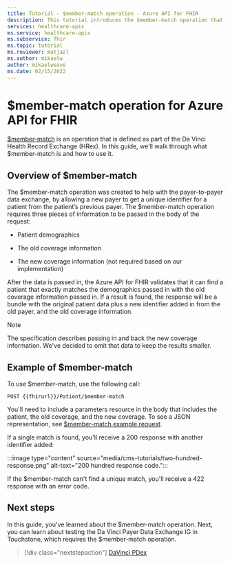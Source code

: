```yaml
---
title: Tutorial - $member-match operation - Azure API for FHIR
description: This tutorial introduces the $member-match operation that's defined as part of the Da Vinci Health Record Exchange (HRex).
services: healthcare-apis
ms.service: healthcare-apis
ms.subservice: fhir
ms.topic: tutorial
ms.reviewer: matjazl
ms.author: mikaelw
author: mikaelweave
ms.date: 02/15/2022
---
```


# $member-match operation for Azure API for FHIR

[$member-match](http://hl7.org/fhir/us/davinci-hrex/2020Sep/OperationDefinition-member-match.html) is an operation that is defined as part of the Da Vinci Health Record Exchange (HRex). In this guide, we'll walk through what $member-match is and how to use it.

## Overview of $member-match

The $member-match operation was created to help with the payer-to-payer data exchange, by allowing a new payer to get a unique identifier for a patient from the patient’s previous payer. The $member-match operation
requires three pieces of information to be passed in the body of the request:

* Patient demographics

* The old coverage information

* The new coverage information (not required based on our implementation)

After the data is passed in, the Azure API for FHIR validates that it can find a patient that exactly matches the demographics passed in with the old coverage information passed in. If a result is found, the response will be a bundle with the original patient data plus a new identifier added in from the old payer, and the old coverage information.

> [!NOTE]
> The specification describes passing in and back the new
coverage information. We've decided to omit that data to keep the results smaller.

## Example of $member-match

To use $member-match, use the following call:

`POST {{fhirurl}}/Patient/$member-match`

You'll need to include a parameters resource in the body that includes the patient, the old coverage, and the new coverage. To see a JSON representation, see [$member-match example request](http://hl7.org/fhir/us/davinci-hrex/2020Sep/Parameters-member-match-in.json.html).

If a single match is found, you'll receive a 200 response with another identifier added:

:::image type="content" source="media/cms-tutorials/two-hundred-response.png" alt-text="200 hundred response code.":::

If the $member-match can't find a unique match, you'll receive a 422 response with an error code.

## Next steps

In this guide, you've learned about the $member-match operation. Next, you can learn about testing the Da Vinci Payer Data Exchange IG in Touchstone, which requires the $member-match operation.

>[!div class="nextstepaction"]
>[DaVinci PDex](../fhir/davinci-pdex-tutorial.md)